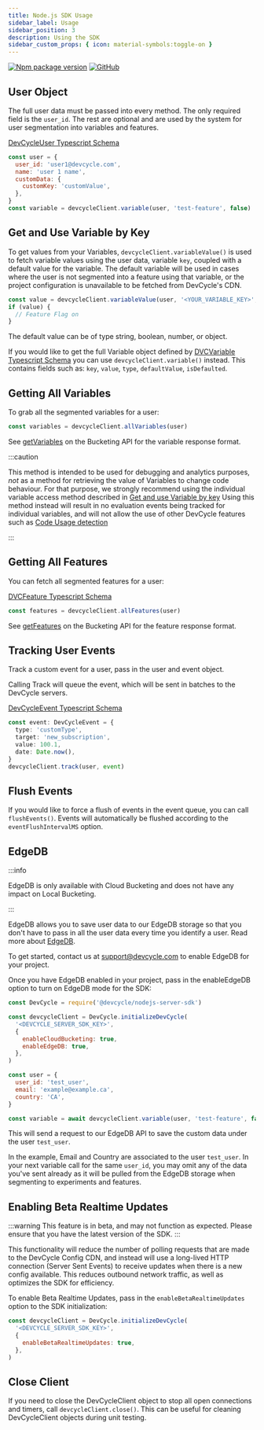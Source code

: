 ```yaml
---
title: Node.js SDK Usage
sidebar_label: Usage
sidebar_position: 3
description: Using the SDK
sidebar_custom_props: { icon: material-symbols:toggle-on }
---
```


[![Npm package version](https://badgen.net/npm/v/@devcycle/nodejs-server-sdk)](https://www.npmjs.com/package/@devcycle/nodejs-server-sdk)
[![GitHub](https://img.shields.io/github/stars/devcyclehq/js-sdks.svg?style=social&label=Star&maxAge=2592000)](https://github.com/devcyclehq/js-sdks)

[//]: # (wizard-evaluate-start)

## User Object

The full user data must be passed into every method. The only required field is the `user_id`.
The rest are optional and are used by the system for user segmentation into variables and features.

[DevCycleUser Typescript Schema](https://github.com/search?q=repo%3ADevCycleHQ%2Fjs-sdks+export+interface+DevCycleUser+language%3ATypeScript+path%3A*types.ts&type=code)

```javascript
const user = {
  user_id: 'user1@devcycle.com',
  name: 'user 1 name',
  customData: {
    customKey: 'customValue',
  },
}
const variable = devcycleClient.variable(user, 'test-feature', false)
```

## Get and Use Variable by Key

To get values from your Variables, `devcycleClient.variableValue()` is used to fetch variable values using the user data,
variable `key`, coupled with a default value for the variable. The default variable will be used in cases where
the user is not segmented into a feature using that variable, or the project configuration is unavailable
to be fetched from DevCycle's CDN.

```javascript
const value = devcycleClient.variableValue(user, '<YOUR_VARIABLE_KEY>', false)
if (value) {
  // Feature Flag on
}
```
[//]: # (wizard-evaluate-end)

The default value can be of type string, boolean, number, or object.

If you would like to get the full Variable object defined by [DVCVariable Typescript Schema](https://github.com/search?q=repo%3ADevCycleHQ%2Fjs-sdks+export+interface+DVCVariable%3C+language%3ATypeScript+path%3A*types.ts&type=code)
you can use `devcycleClient.variable()` instead. This contains fields such as:
`key`, `value`, `type`, `defaultValue`, `isDefaulted`.

## Getting All Variables

To grab all the segmented variables for a user:

```javascript
const variables = devcycleClient.allVariables(user)
```

See [getVariables](/bucketing-api/#operation/getVariables) on the Bucketing API for the variable response format.

:::caution

This method is intended to be used for debugging and analytics purposes, *not* as a method for retrieving the value of Variables to change code behaviour.
For that purpose, we strongly recommend using the individual variable access method described in [Get and use Variable by key](#get-and-use-variable-by-key)
Using this method instead will result in no evaluation events being tracked for individual variables, and will not allow the use
of other DevCycle features such as [Code Usage detection](/integrations/github/feature-usage-action)

:::

## Getting All Features

You can fetch all segmented features for a user:

[DVCFeature Typescript Schema](https://github.com/search?q=repo%3ADevCycleHQ%2Fjs-sdks+%22export+type+DVCFeature%22+language%3ATypeScript+path%3A*types.ts&type=code)

```javascript
const features = devcycleClient.allFeatures(user)
```

See [getFeatures](/bucketing-api/#operation/getFeatures) on the Bucketing API for the feature response format.

## Tracking User Events

Track a custom event for a user, pass in the user and event object.

Calling Track will queue the event, which will be sent in batches to the DevCycle servers.

[DevCycleEvent Typescript Schema](https://github.com/search?q=repo%3ADevCycleHQ%2Fjs-sdks+export+interface+DevCycleEvent+language%3ATypeScript+path%3A*types.ts&type=code)

```typescript
const event: DevCycleEvent = {
  type: 'customType',
  target: 'new_subscription',
  value: 100.1,
  date: Date.now(),
}
devcycleClient.track(user, event)
```

## Flush Events

If you would like to force a flush of events in the event queue, you can call `flushEvents()`.
Events will automatically be flushed according to the `eventFlushIntervalMS` option.

## EdgeDB

:::info

EdgeDB is only available with Cloud Bucketing and does not have any impact on Local Bucketing.

:::

EdgeDB allows you to save user data to our EdgeDB storage so that you don't have to pass in all the user data every time you identify a user. Read more about [EdgeDB](/platform/edgedb).

To get started, contact us at support@devcycle.com to enable EdgeDB for your project.

Once you have EdgeDB enabled in your project, pass in the enableEdgeDB option to turn on EdgeDB mode for the SDK:

```javascript
const DevCycle = require('@devcycle/nodejs-server-sdk')

const devcycleClient = DevCycle.initializeDevCycle(
  '<DEVCYCLE_SERVER_SDK_KEY>',
  {
    enableCloudBucketing: true,
    enableEdgeDB: true,
  },
)

const user = {
  user_id: 'test_user',
  email: 'example@example.ca',
  country: 'CA',
}

const variable = await devcycleClient.variable(user, 'test-feature', false)
```

This will send a request to our EdgeDB API to save the custom data under the user `test_user`.

In the example, Email and Country are associated to the user `test_user`. In your next variable call for the same `user_id`, you may omit any of the data you've sent already as it will be pulled from the EdgeDB storage when segmenting to experiments and features.

## Enabling Beta Realtime Updates
:::warning
This feature is in beta, and may not function as expected. Please ensure that you have the latest version of the SDK.
:::

This functionality will reduce the number of polling requests that are made to the DevCycle Config CDN, and instead will
use a long-lived HTTP connection (Server Sent Events) to receive updates when there is a new config available.
This reduces outbound network traffic, as well as optimizes the SDK for efficiency.

To enable Beta Realtime Updates, pass in the `enableBetaRealtimeUpdates` option to the SDK initialization:
```javascript
const devcycleClient = DevCycle.initializeDevCycle(
  '<DEVCYCLE_SERVER_SDK_KEY>',
  {
    enableBetaRealtimeUpdates: true,
  },
)
```


## Close Client

If you need to close the DevCycleClient object to stop all open connections and timers, call `devcycleClient.close()`.
This can be useful for cleaning DevCycleClient objects during unit testing.

